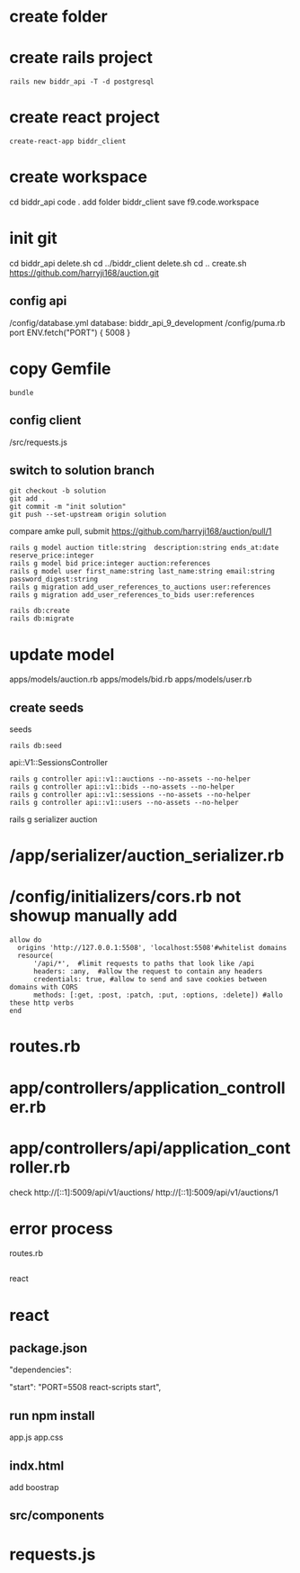 
###
# create folder

# create rails project
```
rails new biddr_api -T -d postgresql
```

# create react project
 ```
 create-react-app biddr_client
 ```

  
# create workspace
cd biddr_api
code .
add folder biddr_client
save f9.code.workspace

# init git

cd biddr_api
delete.sh
cd ../biddr_client
delete.sh
cd ..
create.sh https://github.com/harryji168/auction.git


## config api

/config/database.yml 
 database: biddr_api_9_development
/config/puma.rb 
 port ENV.fetch("PORT") { 5008 }


# copy Gemfile 
```
bundle
```




## config client
/src/requests.js

## switch to solution branch
```
git checkout -b solution
git add .
git commit -m "init solution"
git push --set-upstream origin solution
```
compare
amke pull, submit
https://github.com/harryji168/auction/pull/1



 
```
rails g model auction title:string  description:string ends_at:date reserve_price:integer
rails g model bid price:integer auction:references
rails g model user first_name:string last_name:string email:string password_digest:string  
rails g migration add_user_references_to_auctions user:references
rails g migration add_user_references_to_bids user:references
 
rails db:create
rails db:migrate
```
# update model
apps/models/auction.rb
apps/models/bid.rb
apps/models/user.rb



## create seeds
seeds
```
rails db:seed
```

api::V1::SessionsController

``` 
rails g controller api::v1::auctions --no-assets --no-helper
rails g controller api::v1::bids --no-assets --no-helper
rails g controller api::v1::sessions --no-assets --no-helper
rails g controller api::v1::users --no-assets --no-helper
```
rails g serializer auction
# /app/serializer/auction_serializer.rb 

# /config/initializers/cors.rb  not showup    manually add 
    allow do
      origins 'http://127.0.0.1:5508', 'localhost:5508'#whitelist domains
      resource(
          '/api/*',  #limit requests to paths that look like /api
          headers: :any,  #allow the request to contain any headers
          credentials: true, #allow to send and save cookies between domains with CORS
          methods: [:get, :post, :patch, :put, :options, :delete]) #allo these http verbs
    end
  
  
# routes.rb
# app/controllers/application_controller.rb
# app/controllers/api/application_controller.rb
 




check 
http://[::1]:5009/api/v1/auctions/
http://[::1]:5009/api/v1/auctions/1

# error  process
routes.rb
```

```



react
 

# react 

 ## package.json
 "dependencies":
 
"start": "PORT=5508 react-scripts start",

## run npm install

 app.js
 app.css



 ## indx.html
add boostrap 


## src/components

# requests.js